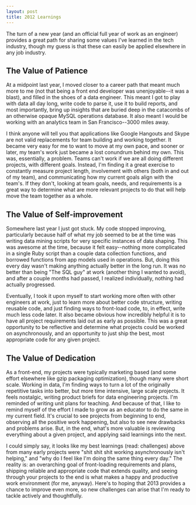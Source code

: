 ```yaml
---
layout: post
title: 2012 Learnings
---
```


The turn of a new year (and an official full year of work as an engineer) provides a great path for sharing some values I've learned in the tech industry, though my guess is that these can easily be applied elsewhere in any job industry.

## The Value of Patience

At a midpoint last year, I moved closer to a career path that meant much more to me (not that being a front end developer was unenjoyable--it was a blast), and filled in the shoes of a data engineer. This meant I got to play with data all day long, write code to parse it, use it to build reports, and most importantly, bring up insights that are buried deep in the catacombs of an otherwise opaque MySQL operations database. It also meant I would be working with an analytics team in San Francisco--3000 miles away.

I think anyone will tell you that applications like Google Hangouts and Skype are not valid replacements for team building and working together. It became very easy for me to want to move at my own pace, and sooner or later, my team's work just became a lost conundrum behind my own. This was, essentially, a problem. Teams can't work if we are all doing different projects, with different goals. Instead, I'm finding it a great exercise to constantly measure project length, involvement with others (both in and out of my team), and communicating how my current goals align with the team's. If they don't, looking at team goals, needs, and requirements is a great way to determine what are more relevant projects to do that will help move the team together as a whole.

## The Value of Self-improvement

Somewhere last year I just got stuck. My code stopped improving, particularly because half of what my job seemed to be at the time was writing data mining scripts for very specific instances of data shaping. This was awesome at the time, because it felt easy--nothing more complicated in a single Ruby script than a couple data collection functions, and borrowed functions from app models used in operations. But, doing this every day wasn't making anything actually better in the long run. It was no better than being "The SQL guy" at work (another thing I wanted to avoid), and after a couple months had passed, I realized individually, nothing had actually progressed.

Eventually, I took it upon myself to start working more often with other engineers at work, just to learn more about better code structure, writing reusable code, and just finding ways to front-load code, to, in effect, write much less code later. It also became obvious how incredibly helpful it is to have all project requirements laid out as early as possible. This was a great opportunity to be reflective and determine what projects could be worked on asynchronously, and an opportunity to just ship the best, most appropriate code for any given project.

## The Value of Dedication

As a front-end, my projects were typically marketing based (and some effort elsewhere like gzip packaging optimization), though many were short scale. Working in data, I'm finding ways to turn a lot of the originally repetitive tasks into better, but more time intensive, large scale projects. It feels nostalgic, writing product briefs for data engineering projects. I'm reminded of writing unit plans for teaching. And because of that, I like to remind myself of the effort I made to grow as an educator to do the same in my current field. It's crucial to see projects from beginning to end, observing all the positive work happening, but also to see new drawbacks and problems arise. But, in the end, what's more valuable is reviewing everything about a given project, and applying said learnings into the next.

I could simply say, it looks like my best learnings (read: challenges) above from many early projects were "shit shit shit working asynchronously isn't helping," and "why do I feel like I'm doing the same thing every day." The reality is: an overarching goal of front-loading requirements and plans, shipping reliable and appropriate code that extends quality, and seeing through your projects to the end is what makes a happy and productive work environment (for me, anyway). Here's to hoping that 2013 provides a chance to improve even more, so new challenges can arise that I'm ready to tackle actively and thoughtfully.